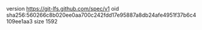 version https://git-lfs.github.com/spec/v1
oid sha256:560266c8b020ee0aa700c242fdd17e95887a8db24afe4951f37b6c4109ee1aa3
size 1592

